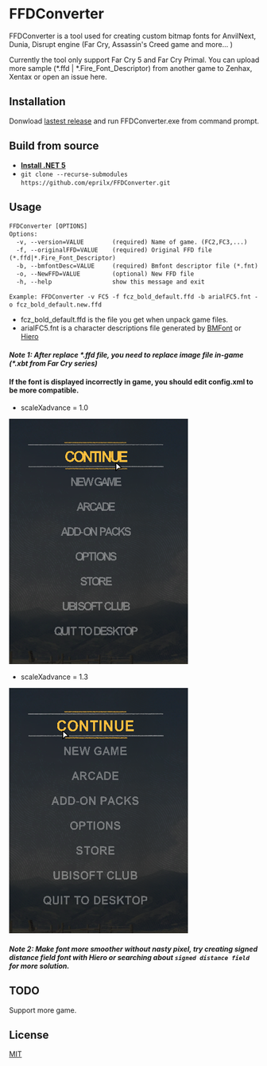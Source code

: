 # FFDConverter
FFDConverter is a tool used for creating custom bitmap fonts for AnvilNext, Dunia, Disrupt engine (Far Cry, Assassin's Creed game and more... )

Currently the tool only support Far Cry 5 and Far Cry Primal. You can upload more sample (\*.ffd | \*.Fire_Font_Descriptor) from another game to Zenhax, Xentax or open an issue here.

## Installation

Donwload [lastest release](https://github.com/eprilx/FFDConverter/releases) and run FFDConverter.exe from command prompt.

## Build from source
- **[Install .NET 5](https://dotnet.microsoft.com/download/dotnet/5.0)**
- ``git clone --recurse-submodules https://github.com/eprilx/FFDConverter.git``

## Usage

```
FFDConverter [OPTIONS]
Options:
  -v, --version=VALUE        (required) Name of game. (FC2,FC3,...)
  -f, --originalFFD=VALUE    (required) Original FFD file (*.ffd|*.Fire_Font_Descriptor)
  -b, --bmfontDesc=VALUE     (required) Bmfont descriptor file (*.fnt)
  -o, --NewFFD=VALUE         (optional) New FFD file
  -h, --help                 show this message and exit
```

```
Example: FFDConverter -v FC5 -f fcz_bold_default.ffd -b arialFC5.fnt -o fcz_bold_default.new.ffd
```
- fcz_bold_default.ffd is the file you get when unpack game files.
- arialFC5.fnt is a character descriptions file generated by [BMFont](https://www.angelcode.com/products/bmfont/) or [Hiero](https://github.com/libgdx/libgdx/wiki/Hiero)

#### *Note 1: After replace \*.ffd file, you need to replace image file  in-game (\*.xbt from Far Cry series)*

#### If the font is displayed incorrectly in game, you should edit config.xml to be more compatible.
- scaleXadvance = 1.0

![1.0](sampleImg/1.0xadvance.png)
- scaleXadvance = 1.3

![1.3](sampleImg/1.3xadvance.png)

#### *Note 2: Make font more smoother without nasty pixel, try creating signed distance field font with Hiero or searching about ``signed distance field`` for more solution.*

## TODO
Support more game.

## License
[MIT](https://choosealicense.com/licenses/mit/)
